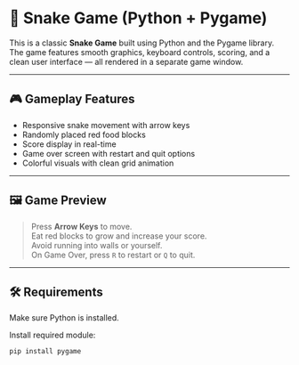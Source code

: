 # 🐍 Snake Game (Python + Pygame)

This is a classic **Snake Game** built using Python and the Pygame library. The game features smooth graphics, keyboard controls, scoring, and a clean user interface — all rendered in a separate game window.

---

## 🎮 Gameplay Features

- Responsive snake movement with arrow keys
- Randomly placed red food blocks
- Score display in real-time
- Game over screen with restart and quit options
- Colorful visuals with clean grid animation

---

## 🖼️ Game Preview

> Press **Arrow Keys** to move.  
> Eat red blocks to grow and increase your score.  
> Avoid running into walls or yourself.  
> On Game Over, press `R` to restart or `Q` to quit.

---

## 🛠️ Requirements

Make sure Python is installed.

Install required module:

```bash
pip install pygame
